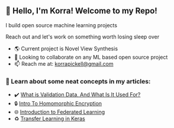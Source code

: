 ##  💾    Hello, I'm Korra! Welcome to my Repo!
I build open source machine learning projects

Reach out and let's work on something worth losing sleep over

- 🌎 Current project is Novel View Synthesis
- 📕 Looking to collaborate on any ML based open source project
- 📫 Reach me at: korrapickell@gmail.com

### 📌 Learn about some neat concepts in my articles:
- ✔️ [What is Validation Data, And What Is It Used For?](https://medium.com/artificialis/what-is-validation-data-and-what-is-it-used-for-158d685fb921)
- 🔒 [Intro To Homomorphic Encryption](https://medium.com/artificialis/intro-to-homomorphic-encryption-1434f34ee6d2)
- 🌐 [Introduction to Federated Learning](https://medium.com/artificialis/introduction-to-federated-learning-1da7becb70a)
- ♻️ [Transfer Learning in Keras](https://medium.com/artificialis/how-to-use-transfer-learning-in-keras-for-image-classification-b9ced0591f6f)
